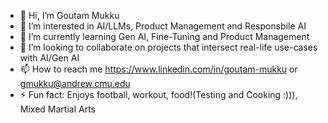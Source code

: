 - 👋 Hi, I’m Goutam Mukku
- 👀 I’m interested in AI/LLMs, Product Management and Responsbile AI
- 🌱 I’m currently learning Gen AI, Fine-Tuning and Product Management
- 💞️ I’m looking to collaborate on projects that intersect real-life use-cases with AI/Gen AI
- 📫 How to reach me https://www.linkedin.com/in/goutam-mukku or gmukku@andrew.cmu.edu
- ⚡ Fun fact: Enjoys football, workout, food!(Testing and Cooking :))), Mixed Martial Arts

<!---
gmukku/gmukku is a ✨ special ✨ repository because its `README.md` (this file) appears on your GitHub profile.
You can click the Preview link to take a look at your changes.
--->
